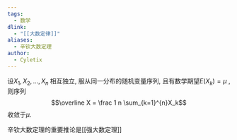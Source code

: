 ```yaml
---
tags:
  - 数学
dlink:
  - "[[大数定律]]"
aliases:
  - 辛钦大数定理
author:
  - Cyletix
---
```

设$X_1, X_2, ... , X_n$ 相互独立, 服从同一分布的随机变量序列, 且有数学期望$E(X_k)=\mu$ , 则序列
$$\overline X = \frac 1 n \sum_{k=1}^{n}X_k$$
收敛于$\mu$. 

辛钦大数定理的重要推论是[[强大数定理]]
